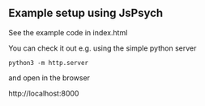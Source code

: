 
## Example setup using JsPsych

See the example code in index.html

You can check it out e.g. using the simple python server

```
python3 -m http.server
```

and open in the browser

http://localhost:8000

